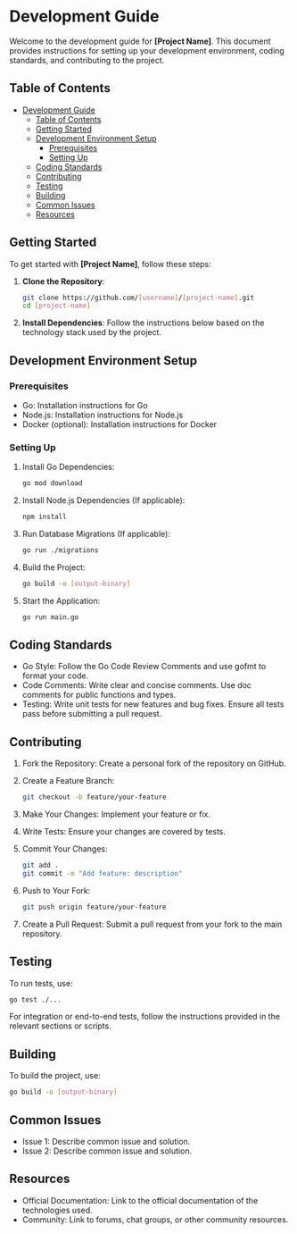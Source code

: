 # Development Guide

Welcome to the development guide for **[Project Name]**. This document provides instructions for setting up your development environment, coding standards, and contributing to the project.

## Table of Contents

- [Development Guide](#development-guide)
  - [Table of Contents](#table-of-contents)
  - [Getting Started](#getting-started)
  - [Development Environment Setup](#development-environment-setup)
    - [Prerequisites](#prerequisites)
    - [Setting Up](#setting-up)
  - [Coding Standards](#coding-standards)
  - [Contributing](#contributing)
  - [Testing](#testing)
  - [Building](#building)
  - [Common Issues](#common-issues)
  - [Resources](#resources)

## Getting Started

To get started with **[Project Name]**, follow these steps:

1. **Clone the Repository**: 
   ```bash
   git clone https://github.com/[username]/[project-name].git
   cd [project-name]
   ```

2. **Install Dependencies**: Follow the instructions below based on the technology stack used by the project.

## Development Environment Setup

### Prerequisites

 - Go: Installation instructions for Go
 - Node.js: Installation instructions for Node.js
 - Docker (optional): Installation instructions for Docker

### Setting Up

1. Install Go Dependencies:
    ```bash
    go mod download
    ```

2. Install Node.js Dependencies (If applicable):
    ```bash
    npm install
    ```

3. Run Database Migrations (If applicable):
    ```bash
    go run ./migrations
    ```

4. Build the Project:
    ```bash
    go build -o [output-binary]
    ```

5. Start the Application:
    ```bash
    go run main.go
    ```

## Coding Standards

- Go Style: Follow the Go Code Review Comments and use gofmt to format your code.
- Code Comments: Write clear and concise comments. Use doc comments for public functions and types.
- Testing: Write unit tests for new features and bug fixes. Ensure all tests pass before submitting a pull request.

## Contributing

1. Fork the Repository: Create a personal fork of the repository on GitHub.

2. Create a Feature Branch:
    ```bash
    git checkout -b feature/your-feature
    ```

3. Make Your Changes: Implement your feature or fix.

4. Write Tests: Ensure your changes are covered by tests.

5. Commit Your Changes:
    ```bash
    git add .
    git commit -m "Add feature: description"
    ```

6. Push to Your Fork:
    ```bash
    git push origin feature/your-feature
    ```

7. Create a Pull Request: Submit a pull request from your fork to the main repository.

## Testing

To run tests, use:
```bash
go test ./...
```

For integration or end-to-end tests, follow the instructions provided in the relevant sections or scripts.

## Building

To build the project, use:
```bash
go build -o [output-binary]
```

## Common Issues

- Issue 1: Describe common issue and solution.
- Issue 2: Describe common issue and solution.

## Resources

- Official Documentation: Link to the official documentation of the technologies used.
- Community: Link to forums, chat groups, or other community resources.